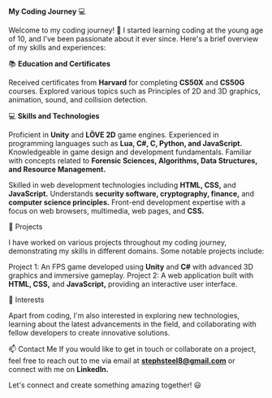 **My Coding Journey** :computer:

Welcome to my coding journey! :rocket: I started learning coding at the young age of 10, and I've been passionate about it ever since. Here's a brief overview of my skills and experiences:

📚 **Education and Certificates**

Received certificates from **Harvard** for completing **CS50X** and **CS50G** courses.
Explored various topics such as Principles of 2D and 3D graphics, animation, sound, and collision detection.

💻 **Skills and Technologies**

Proficient in **Unity** and **LÖVE 2D** game engines.
Experienced in programming languages such as **Lua, C#, C, Python, and JavaScript.**
Knowledgeable in game design and development fundamentals.
Familiar with concepts related to **Forensic Sciences, Algorithms, Data Structures, and Resource Management.**

Skilled in web development technologies including **HTML, CSS,** and **JavaScript.**
Understands **security software, cryptography, finance,** and **computer science principles.**
Front-end development expertise with a focus on web browsers, multimedia, web pages, and **CSS.**

📝 Projects

I have worked on various projects throughout my coding journey, demonstrating my skills in different domains. Some notable projects include:

Project 1: An FPS game developed using **Unity** and **C#** with advanced 3D graphics and immersive gameplay.
Project 2: A web application built with **HTML, CSS,** and **JavaScript,** providing an interactive user interface.

🌟 Interests

Apart from coding, I'm also interested in exploring new technologies, learning about the latest advancements in the field, and collaborating with fellow developers to create innovative solutions.

📫 Contact Me
If you would like to get in touch or collaborate on a project, feel free to reach out to me via email at **stephsteel8@gmail.com** or connect with me on **LinkedIn.**

Let's connect and create something amazing together! :smiley:
